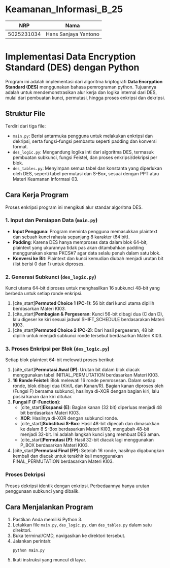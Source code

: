 # Keamanan_Informasi_B_25
| NRP | Nama |
|----------|----------|
| 5025231034 | Hans Sanjaya Yantono|

# Implementasi Data Encryption Standard (DES) dengan Python

Program ini adalah implementasi dari algoritma kriptografi **Data Encryption Standard (DES)** menggunakan bahasa pemrograman python. Tujuannya adalah untuk mendemonstrasikan alur kerja dan logika internal dari DES, mulai dari pembuatan kunci, permutasi, hingga proses enkripsi dan dekripsi.

## Struktur File

Terdiri dari tiga file:
* `main.py`: Berisi antarmuka pengguna untuk melakukan enkripsi dan dekripsi, serta fungsi-fungsi pembantu seperti padding dan konversi format.
* `des_logic.py`: Mengandung logika inti dari algoritma DES, termasuk pembuatan subkunci, fungsi Feistel, dan proses enkripsi/dekripsi per blok.
* `des_tables.py`: Menyimpan semua tabel dan konstanta yang diperlukan oleh DES, seperti tabel permutasi dan S-Box, sesuai dengan PPT atau Materi Keamanan Informasi 03.

## Cara Kerja Program

Proses enkripsi program ini mengikuti alur standar algoritma DES.

### 1. Input dan Persiapan Data (`main.py`)
- **Input Pengguna**: Program meminta pengguna memasukkan plaintext dan sebuah kunci rahasia sepanjang 8 karakter (64 bit).
- **Padding**: Karena DES hanya memproses data dalam blok 64-bit, plaintext yang ukurannya tidak pas akan ditambahkan padding menggunakan skema PKCS#7 agar data selalu penuh dalam satu blok.
- **Konversi ke Bit**: Plaintext dan kunci kemudian diubah menjadi urutan bit (list berisi 0 dan 1) untuk diproses.

### 2. Generasi Subkunci (`des_logic.py`)
Kunci utama 64-bit diproses untuk menghasilkan 16 subkunci 48-bit yang berbeda untuk setiap ronde enkripsi.
1.  [cite_start]**Permuted Choice 1 (PC-1)**: 56 bit dari kunci utama dipilih berdasarkan Materi KI03.
2.  [cite_start]**Pembagian & Pergeseran**: Kunci 56-bit dibagi dua (C dan D), lalu digeser ke kiri sesuai jadwal SHIFT_SCHEDULE berdasarakan Materi KI03.
3.  [cite_start]**Permuted Choice 2 (PC-2)**: Dari hasil pergeseran, 48 bit dipilih untuk menjadi subkunci ronde tersebut berdasarkan Materi KI03.

### 3. Proses Enkripsi per Blok (`des_logic.py`)
Setiap blok plaintext 64-bit melewati proses berikut:
1.  [cite_start]**Permutasi Awal (IP)**: Urutan bit dalam blok diacak menggunakan tabel INITIAL_PERMUTATION berdasarkan Materi KI03.
2.  **16 Ronde Feistel**: Blok melewati 16 ronde pemrosesan. Dalam setiap ronde, blok dibagi dua (Kiri/L dan Kanan/R). Bagian kanan diproses oleh (Fungsi F) bersama subkunci, hasilnya di-XOR dengan bagian kiri, lalu posisi kanan dan kiri ditukar.
3.  **Fungsi F (F-Function)**:
    - [cite_start]**Ekspansi (E)**: Bagian kanan (32 bit) diperluas menjadi 48 bit berdasarkan Materi KI03.
    - **XOR**: Hasilnya di-XOR dengan subkunci ronde.
    - [cite_start]**Substitusi S-Box**: Hasil 48-bit dipecah dan dimasukkan ke dalam 8 S-Box berdasarkan Materi KI03, mengubah 48-bit menjadi 32-bit. Ini adalah langkah kunci yang membuat DES aman.
    - [cite_start]**Permutasi (P)**: Hasil 32-bit diacak lagi menggunakan P_BOX berdasarkan Materi KI03.
4.  [cite_start]**Permutasi Final (FP)**: Setelah 16 ronde, hasilnya digabungkan kembali dan diacak untuk terakhir kali menggunakan FINAL_PERMUTATION berdasarkan Materi KI03.

### Proses Dekripsi
Proses dekripsi identik dengan enkripsi. Perbedaannya hanya urutan penggunaan subkunci yang dibalik.

## Cara Menjalankan Program
1.  Pastikan Anda memiliki Python 3.
2.  Letakkan file `main.py`, `des_logic.py`, dan `des_tables.py` dalam satu direktori.
3.  Buka terminal/CMD, navigasikan ke direktori tersebut.
4.  Jalankan perintah:
    ```sh
    python main.py
    ```
5.  Ikuti instruksi yang muncul di layar.
